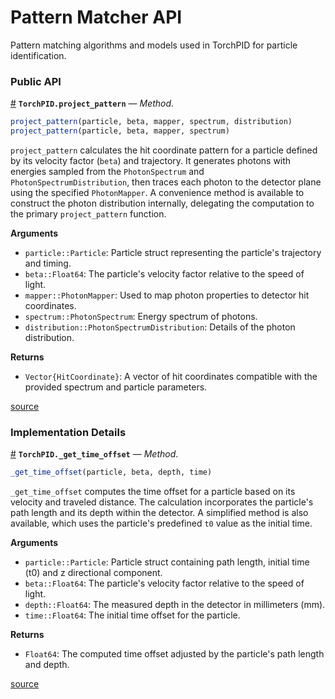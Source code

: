 
<a id='Pattern-Matcher-API'></a>

<a id='Pattern-Matcher-API-1'></a>

# Pattern Matcher API




Pattern matching algorithms and models used in TorchPID for particle identification.


<a id='Public-API'></a>

<a id='Public-API-1'></a>

### Public API

<a id='TorchPID.project_pattern-Tuple{Particle, Float64, PhotonMapper, PhotonSpectrum, PhotonSpectrumDistribution, PhotonFactory}' href='#TorchPID.project_pattern-Tuple{Particle, Float64, PhotonMapper, PhotonSpectrum, PhotonSpectrumDistribution, PhotonFactory}'>#</a>
**`TorchPID.project_pattern`** &mdash; *Method*.



```julia
project_pattern(particle, beta, mapper, spectrum, distribution)
project_pattern(particle, beta, mapper, spectrum)
```

`project_pattern` calculates the hit coordinate pattern for a particle defined by its velocity factor (`beta`) and trajectory.      It generates photons with energies sampled from the `PhotonSpectrum` and `PhotonSpectrumDistribution`,      then traces each photon to the detector plane using the specified `PhotonMapper`.      A convenience method is available to construct the photon distribution internally,      delegating the computation to the primary `project_pattern` function.

**Arguments**

  * `particle::Particle`: Particle struct representing the particle's trajectory and timing.
  * `beta::Float64`: The particle's velocity factor relative to the speed of light.
  * `mapper::PhotonMapper`: Used to map photon properties to detector hit coordinates.
  * `spectrum::PhotonSpectrum`: Energy spectrum of photons.
  * `distribution::PhotonSpectrumDistribution`: Details of the photon distribution.

**Returns**

  * `Vector{HitCoordinate}`: A vector of hit coordinates compatible with the provided spectrum and particle parameters.


<a target='_blank' href='https://github.com/rrabadan/TorchPID.jl/blob/5f20ea0e22a6826c96b767257621959b44c97e4a/src/PatternMatcher.jl#L1-L20' class='documenter-source'>source</a><br>


<a id='Implementation-Details'></a>

<a id='Implementation-Details-1'></a>

### Implementation Details

<a id='TorchPID._get_time_offset-Tuple{Particle, Float64, Float64, Float64}' href='#TorchPID._get_time_offset-Tuple{Particle, Float64, Float64, Float64}'>#</a>
**`TorchPID._get_time_offset`** &mdash; *Method*.



```julia
_get_time_offset(particle, beta, depth, time)
```

`_get_time_offset` computes the time offset for a particle based on its velocity and traveled distance.      The calculation incorporates the particle's path length and its depth within the detector.      A simplified method is also available, which uses the particle's predefined `t0` value as the initial time.

**Arguments**

  * `particle::Particle`: Particle struct containing path length, initial time (t0) and z directional component.
  * `beta::Float64`: The particle's velocity factor relative to the speed of light.
  * `depth::Float64`: The measured depth in the detector in millimeters (mm).
  * `time::Float64`: The initial time offset for the particle.

**Returns**

  * `Float64`: The computed time offset adjusted by the particle's path length and depth.


<a target='_blank' href='https://github.com/rrabadan/TorchPID.jl/blob/5f20ea0e22a6826c96b767257621959b44c97e4a/src/PatternMatcher.jl#L73-L88' class='documenter-source'>source</a><br>

